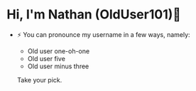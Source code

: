 # Hi, I'm Nathan (OldUser101)👋

- ⚡ You can pronounce my username in a few ways, namely:
  - Old user one-oh-one
  - Old user five
  - Old user minus three
    
  Take your pick.
<!--
**OldUser101/OldUser101** is a ✨ _special_ ✨ repository because its `README.md` (this file) appears on your GitHub profile.

Here are some ideas to get you started:

- 🔭 I’m currently working on ...
- 🌱 I’m currently learning ...
- 👯 I’m looking to collaborate on ...
- 🤔 I’m looking for help with ...
- 💬 Ask me about ...
- 📫 How to reach me: ...
- 😄 Pronouns: ...
- ⚡ Fun fact: ...
-->
